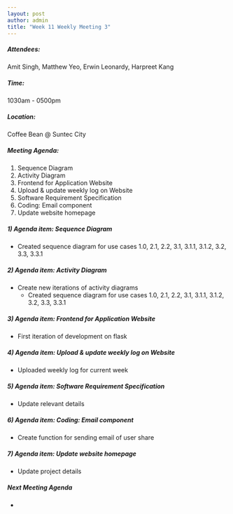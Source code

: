 ```yaml
---
layout: post
author: admin
title: "Week 11 Weekly Meeting 3"
---
```


##### Attendees:
Amit Singh, Matthew Yeo, Erwin Leonardy, Harpreet Kang

##### Time:
1030am - 0500pm

##### Location: 
Coffee Bean @ Suntec City

##### Meeting Agenda:
1. Sequence Diagram
2. Activity Diagram
3. Frontend for Application Website
4. Upload & update weekly log on Website
5. Software Requirement Specification
6. Coding: Email component
7. Update website homepage

##### 1) Agenda item: Sequence Diagram
- Created sequence diagram for use cases 1.0, 2.1, 2.2, 3.1, 3.1.1, 3.1.2, 3.2, 3.3, 3.3.1

##### 2) Agenda item: Activity Diagram
- Create new iterations of activity diagrams
  - Created sequence diagram for use cases 1.0, 2.1, 2.2, 3.1, 3.1.1, 3.1.2, 3.2, 3.3, 3.3.1

##### 3) Agenda item: Frontend for Application Website
- First iteration of development on flask

##### 4) Agenda item: Upload & update weekly log on Website
- Uploaded weekly log for current week

##### 5) Agenda item: Software Requirement Specification
- Update relevant details

##### 6) Agenda item: Coding: Email component
- Create function for sending email of user share

##### 7) Agenda item: Update website homepage
- Update project details

##### Next Meeting Agenda
- 
